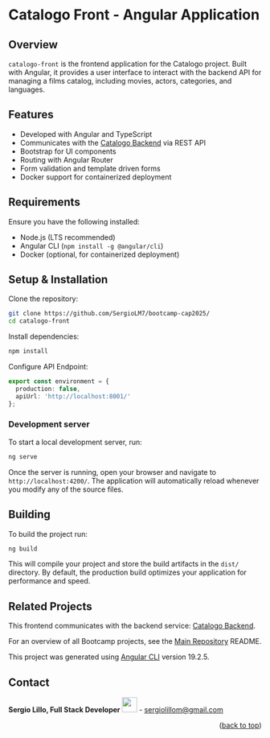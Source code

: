 # Catalogo Front - Angular Application

## Overview

`catalogo-front` is the frontend application for the Catalogo project. Built with Angular, it provides a user interface to interact with the backend API for managing a films catalog, including movies, actors, categories, and languages.

## Features

- Developed with Angular and TypeScript
- Communicates with the [Catalogo Backend](../catalogo/README.md) via REST API
- Bootstrap for UI components
- Routing with Angular Router
- Form validation and template driven forms
- Docker support for containerized deployment

## Requirements

Ensure you have the following installed:

- Node.js (LTS recommended)
- Angular CLI (`npm install -g @angular/cli`)
- Docker (optional, for containerized deployment)

## Setup & Installation

Clone the repository:
```bash
git clone https://github.com/SergioLM7/bootcamp-cap2025/
cd catalogo-front
```
Install dependencies:
```bash
npm install
```
Configure API Endpoint:
```Typescript
export const environment = {
  production: false,
  apiUrl: 'http://localhost:8001/'
};
```

### Development server

To start a local development server, run:

```bash
ng serve
```
Once the server is running, open your browser and navigate to `http://localhost:4200/`. The application will automatically reload whenever you modify any of the source files.

## Building
To build the project run:

```bash
ng build
```
This will compile your project and store the build artifacts in the `dist/` directory. By default, the production build optimizes your application for performance and speed.

## Related Projects

This frontend communicates with the backend service: [Catalogo Backend](../catalogo/README.md).

For an overview of all Bootcamp projects, see the [Main Repository](/README.md) README.

This project was generated using [Angular CLI](https://github.com/angular/angular-cli) version 19.2.5.

## Contact

**Sergio Lillo, Full Stack Developer**
<a href="https://www.linkedin.com/in/lillosergio/" target="_blank"> <img src="https://upload.wikimedia.org/wikipedia/commons/thumb/8/81/LinkedIn_icon.svg/1200px-LinkedIn_icon.svg.png" width=30px, height=30px/></a> - sergiolillom@gmail.com

<p align="right">(<a href="#readme-top">back to top</a>)</p>
